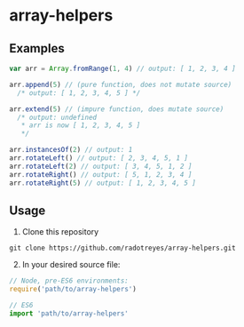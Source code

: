 # array-helpers
## Examples
```js
var arr = Array.fromRange(1, 4) // output: [ 1, 2, 3, 4 ]

arr.append(5) // (pure function, does not mutate source) 
  /* output: [ 1, 2, 3, 4, 5 ] */

arr.extend(5) // (impure function, does mutate source)
  /* output: undefined
   * arr is now [ 1, 2, 3, 4, 5 ]
   */

arr.instancesOf(2) // output: 1
arr.rotateLeft() // output: [ 2, 3, 4, 5, 1 ]
arr.rotateLeft(2) // output: [ 3, 4, 5, 1, 2 ]
arr.rotateRight() // output: [ 5, 1, 2, 3, 4 ]
arr.rotateRight(5) // output: [ 1, 2, 3, 4, 5 ]
```

## Usage
1. Clone this repository

```shell
git clone https://github.com/radotreyes/array-helpers.git
```

2. In your desired source file:
```js
// Node, pre-ES6 environments:
require('path/to/array-helpers')

// ES6
import 'path/to/array-helpers'
```

